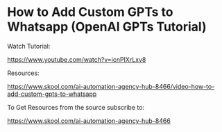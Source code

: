 # How to Add Custom GPTs to Whatsapp (OpenAI GPTs Tutorial)

Watch Tutorial:

https://www.youtube.com/watch?v=icnPIXrLxv8

Resources:

https://www.skool.com/ai-automation-agency-hub-8466/video-how-to-add-custom-gpts-to-whatsapp

To Get Resources from the source subscribe to:

https://www.skool.com/ai-automation-agency-hub-8466

